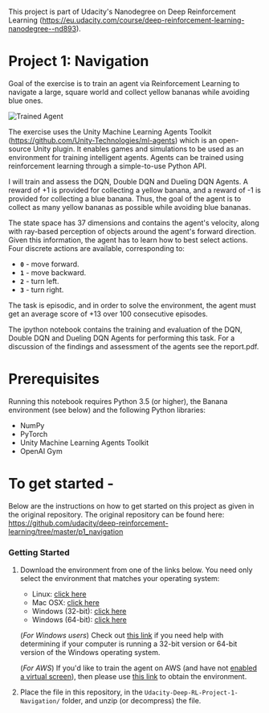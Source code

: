 [//]: # (Image References)

[image1]: https://user-images.githubusercontent.com/10624937/42135619-d90f2f28-7d12-11e8-8823-82b970a54d7e.gif "Trained Agent"


This project is part of Udacity's Nanodegree on Deep Reinforcement Learning (https://eu.udacity.com/course/deep-reinforcement-learning-nanodegree--nd893).


# Project 1: Navigation

Goal of the exercise is to train an agent via Reinforcement Learning to navigate a large, square world and collect yellow bananas
while avoiding blue ones.


![Trained Agent][image1]


The exercise uses the Unity Machine Learning Agents Toolkit (https://github.com/Unity-Technologies/ml-agents)
which is an open-source Unity plugin.
It enables games and simulations to be used as an environment for training intelligent agents. Agents can be trained using
reinforcement learning through a simple-to-use Python API.

I will train and assess the DQN, Double DQN and Dueling DQN Agents.
A reward of +1 is provided for collecting a yellow banana, and a reward of -1 is provided for collecting a blue banana.  Thus, the
goal of the agent is to collect as many yellow bananas as possible while avoiding blue bananas.

The state space has 37 dimensions and contains the agent's velocity, along with ray-based perception of objects around the
agent's forward direction.  Given this information, the agent has to learn how to best select actions.  Four discrete actions are
available, corresponding to:
- **`0`** - move forward.
- **`1`** - move backward.
- **`2`** - turn left.
- **`3`** - turn right.

The task is episodic, and in order to solve the environment, the agent must get an average score of +13 over 100 consecutive episodes. 

The ipython notebook contains the training and evaluation of the DQN, Double DQN and Dueling DQN Agents for performing this
task. For a discussion of the findings and assessment of the agents see the report.pdf.



# Prerequisites

Running this notebook requires Python 3.5 (or higher), the Banana environment (see below) and the following Python libraries:

- NumPy
- PyTorch
- Unity Machine Learning Agents Toolkit
- OpenAI Gym



# To get started -

Below are the instructions on how to get started on this project as given in the original repository.
The original repository can be found here: https://github.com/udacity/deep-reinforcement-learning/tree/master/p1_navigation


### Getting Started

1. Download the environment from one of the links below.  You need only select the environment that matches your operating system:
    - Linux: [click here](https://s3-us-west-1.amazonaws.com/udacity-drlnd/P1/Banana/Banana_Linux.zip)
    - Mac OSX: [click here](https://s3-us-west-1.amazonaws.com/udacity-drlnd/P1/Banana/Banana.app.zip)
    - Windows (32-bit): [click here](https://s3-us-west-1.amazonaws.com/udacity-drlnd/P1/Banana/Banana_Windows_x86.zip)
    - Windows (64-bit): [click here](https://s3-us-west-1.amazonaws.com/udacity-drlnd/P1/Banana/Banana_Windows_x86_64.zip)
    
    (_For Windows users_) Check out [this link](https://support.microsoft.com/en-us/help/827218/how-to-determine-whether-a-computer-is-running-a-32-bit-version-or-64) if you need help with determining if your computer is running a 32-bit version or 64-bit version of the Windows operating system.

    (_For AWS_) If you'd like to train the agent on AWS (and have not [enabled a virtual screen](https://github.com/Unity-Technologies/ml-agents/blob/master/docs/Training-on-Amazon-Web-Service.md)), then please use [this link](https://s3-us-west-1.amazonaws.com/udacity-drlnd/P1/Banana/Banana_Linux_NoVis.zip) to obtain the environment.

2. Place the file in this repository, in the `Udacity-Deep-RL-Project-1-Navigation/` folder, and unzip (or decompress) the file.


